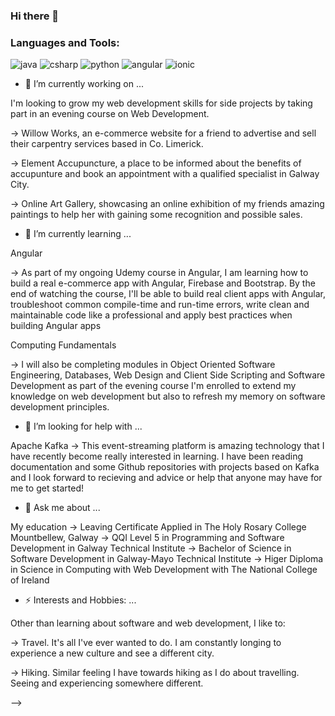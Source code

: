 ### Hi there 👋

### Languages and Tools:
![java](https://icon-icons.com/icons2/159/PNG/32/java_22523.png)
![csharp](https://icon-icons.com/icons2/2415/PNG/32/csharp_plain_logo_icon_146577.png)
![python](https://icon-icons.com/icons2/112/PNG/32/python_18894.png)
![angular](https://icon-icons.com/icons2/2107/PNG/32/file_type_angular_icon_130754.png)
![ionic](https://icon-icons.com/icons2/2107/PNG/32/file_type_ionic_icon_130522.png)




- 🔭 I’m currently working on ...

I'm looking to grow my web development skills for side projects by taking part in an evening course on Web Development.

  -> Willow Works, an e-commerce website for a friend to advertise and sell their carpentry services based in Co. Limerick.
  
  -> Element Accupuncture, a place to be informed about the benefits of accupunture and book an appointment with a qualified specialist in Galway City.
  
  -> Online Art Gallery, showcasing an online exhibition of my friends amazing paintings to help her with gaining some recognition and possible sales.

- 🌱 I’m currently learning ...

Angular

  -> As part of my ongoing Udemy course in Angular, I am learning how to build a real e-commerce app with Angular, Firebase and Bootstrap. By the end of watching     the course, I'll be able to build real client apps with Angular, troubleshoot common compile-time and run-time errors, write clean and maintainable code like a professional and apply best practices when building Angular apps 

Computing Fundamentals

  -> I will also be completing modules in Object Oriented Software Engineering, Databases, Web Design and Client Side Scripting and Software Development as part of the evening course I'm enrolled to extend my knowledge on web development but also to refresh my memory on software development principles. 

- 🤔 I’m looking for help with ...

Apache Kafka
  -> This event-streaming platform is amazing technology that I have recently become really interested in learning. I have been reading documentation and some Github repositories with projects based on Kafka and I look forward to recieving and advice or help that anyone may have for me to get started!

   
- 💬 Ask me about ...

My education 
  -> Leaving Certificate Applied in The Holy Rosary College Mountbellew, Galway 
  -> QQI Level 5 in Programming and Software Development in Galway Technical Institute 
  -> Bachelor of Science in Software Development in Galway-Mayo Technical Institute
  -> Higer Diploma in Science in Computing with Web Development with The National College of Ireland

- ⚡ Interests and Hobbies: ...

Other than learning about software and web development, I like to: 

  -> Travel. It's all I've ever wanted to do. I am constantly longing to experience a new culture and see a different city. 
  
  -> Hiking. Similar feeling I have towards hiking as I do about travelling. Seeing and experiencing somewhere different.

-->
